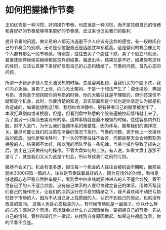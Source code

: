 # 如何把握操作节奏

 正如优秀是一种习惯，好的操作节奏，也应当是一种习惯，而不是凭借自己的情绪和喜好好的节奏能够带来更好的节奏感，反过来也促进我们的胜利.
 
提升节奏的问题，做交易的人都无法逃避不少人应该有这样的感觉，有一段时间自己的节奏会特别顺，无论是仓位配置还是选股胜率都蛮高。这是盈利的机会像比每个人都有那么一段节奏感，特别差，往往去买了个股往下跌，卖了个股立马就涨，甚至还涨停继续买继续都是这样的结果。每逢出手，结果总是不好，如果你有这样的经历，应该认真静下来好好反思自己的心态和情绪了。节奏的问题，首先心态的问题。

 所谓一步错步步错人在头脑发热的时候，总是容易犯错，当我们买的个股下跌，我们内心急躁。当卖了上涨，内心无比郁闷，于是一个想法产生了：调仓换股，奔回亏损。当你急于想捞回你的亏损的时候，你的大脑往往是不理智的，但你还深信不疑那是个机会，此时，你要清楚的知道，其实前面那是个坑也是你坚定认为那是机会造成的，如果能想到这1层，我想你会冷静些，更有甚者自己的股票被套牢了，本没打算割肉或者换股，但是，但看到盘中熟悉的个股普遍被拉起情绪就上来了。 为了追另一只票而去卖现有的票，这种事情就是最不理智的时候，往往容易内外打脸，财不入急门，为什么我们强调体系的重要性，因为体系，能帮我们的选择把关，能尽可能让我们的决策在冷静的情况下执行。节奏的问题，源于你上一次操作后的反应。当你足够冷静时，下一次的节奏往往不会差，而那些整天全仓频繁割肉换股的人，结果都不太好，所以我的团队里有一条纪律。当某个操作导致了损失之后，禁止在当天做任何的操作。不管大盘如何的上涨，有人说，如果大盘上涨那不是亏了，就是我们太认为这是个机会，所以导致我们之前的亏损。

赌场不会关门。机会有很多想，抓住每一个机会的人往往会被机会所期盼，而那些弱水3000只取一瓢的人，往往是节奏踩着最好的人。因为在场外的时候，看得足够透彻心态平稳自然胜率提升，看到盘中拉直线就要冲进去的人不适合炒股，管不住自己手的人不适合炒股，没有自己体系的人要尽快建立自己的体系，用体系帮我们自己的操作把关，让我们的决策运行在平稳的情绪之下。我不喜欢动不动把亏损归咎于市场的人，因为不从自己身上找原因的人，认识不到自己的弱点，也就没有改进的空间。 这类人也是心态极差的人，有时候市场就是一面镜子。你以什么样的心态？面对这个市场，市场就会以什么方式回馈给你，要把握自己的节奏，先从自己的情绪，管控和知行合一做起，从找到自身原因做起。如果这些都能改善，你的节奏不会差。